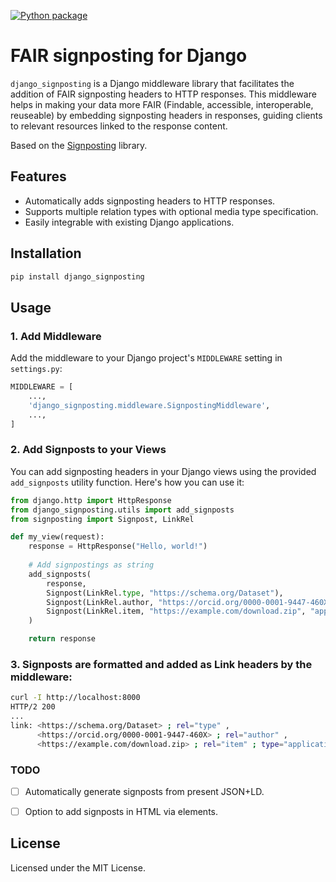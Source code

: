 [![Python package](https://github.com/dnlbauer/django-signposting/actions/workflows/python-package.yml/badge.svg)](https://github.com/dnlbauer/django-signposting/actions/workflows/python-package.yml)

# FAIR signposting for Django

`django_signposting` is a Django middleware library that facilitates the addition of
FAIR signposting headers to HTTP responses.
This middleware helps in making your data more FAIR (Findable, accessible, interoperable, reuseable) by
embedding signposting headers in responses, guiding clients to relevant resources linked to the response content.

Based on the [Signposting](https://github.com/stain/signposting) library.

## Features
- Automatically adds signposting headers to HTTP responses.
- Supports multiple relation types with optional media type specification.
- Easily integrable with existing Django applications.

## Installation

```bash
pip install django_signposting
```

## Usage

### 1. Add Middleware

Add the middleware to your Django project's `MIDDLEWARE` setting in `settings.py`:

```python
MIDDLEWARE = [
    ...,
    'django_signposting.middleware.SignpostingMiddleware',
    ...,
]
```

### 2. Add Signposts to your Views

You can add signposting headers in your Django views using the provided `add_signposts` utility function.
Here's how you can use it:

```python
from django.http import HttpResponse
from django_signposting.utils import add_signposts
from signposting import Signpost, LinkRel

def my_view(request):
    response = HttpResponse("Hello, world!")
    
    # Add signpostings as string
    add_signposts(
        response,
        Signpost(LinkRel.type, "https://schema.org/Dataset"),
        Signpost(LinkRel.author, "https://orcid.org/0000-0001-9447-460X")
        Signpost(LinkRel.item, "https://example.com/download.zip", "application/zip")
    )

    return response
```

### 3. Signposts are formatted and added as Link headers by the middleware:

```bash
curl -I http://localhost:8000
HTTP/2 200 
...
link: <https://schema.org/Dataset> ; rel="type" ,
      <https://orcid.org/0000-0001-9447-460X> ; rel="author" ,
      <https://example.com/download.zip> ; rel="item" ; type="application/zip"
```

### TODO

- [ ] Automatically generate signposts from present JSON+LD.
- [ ] Option to add signposts in HTML via <link> elements.


## License

Licensed under the MIT License.
